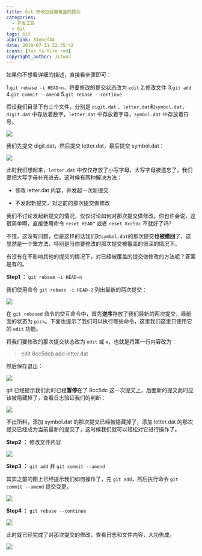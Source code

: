 ```yaml
---
title: Git 修改已经被覆盖的提交
categories:
  - 开发工具
  - Git
tags: Git
abbrlink: 33ebef44
date: 2019-07-11 22:35:42
icons: [fas fa-fire red]
copyright_author: Jitwxs
---
```


如果你不想看详细的描述，直接看步骤即可：

1.`git rebase -i HEAD~n`，将要修改的提交状态改为 `edit`
2.修改文件
3.`git add`
4.`git commit --amend`
5.`git rebase --continue`

假设我们目录下有三个文件，分别是 `digit.dat` 、`letter.dat`和`symbol.dat`，`digit.dat` 中存放着数字，`letter.dat` 中存放着字母，`symbol.dat` 中存放着符号。

![](https://cdn.jsdelivr.net/gh/jitwxs/cdn/blog/posts/201711/20171126210719360.png)

我们先提交 digit.dat，然后提交 letter.dat，最后提交 symbol.dat：

![](https://cdn.jsdelivr.net/gh/jitwxs/cdn/blog/posts/201711/20171126210727526.png)

此时我们想起来，`letter.dat` 中仅仅存放了小写字母，大写字母被遗忘了，我们要把大写字母补充进去。这时候有两种解决方法：

- 修改 letter.dat 内容，并发起一次新提交

- 不发起新提交，对之前的那次提交做修改

我们不讨论发起新提交的情况，仅仅讨论如何对那次提交做修改。你也许会说，这很简单啊，直接使用命令 `reset HEAD^` 或者 `reset 8cc5dc` 不就好了吗?

不错，这没有问题，但是这样的话我们对`symbol.dat`的那次提交**也被撤回**了，这显然是一个笨方法，特别是当你要修改的那次提交被覆盖的很深的情况下。

有没有在不影响其他的提交的情况下，对已经被覆盖的提交做修改的方法呢？答案是有的。

**Step1 ：** `git rebase -i HEAD~n`

我们使用命令 `git rebase -i HEAD~2` 列出最新的两次提交：

![](https://cdn.jsdelivr.net/gh/jitwxs/cdn/blog/posts/201711/20171126211004897.png)

在 `git rebased` 命令的交互命令中，首先**逆序**存放了我们最新的两次提交，最前面的状态为 `pick`。下面也提示了我们可以执行哪些命令，这里我们这里只使用它的 `edit` 功能。

将我们要修改的那次提交状态改为 `edit` 或 `e`，也就是将第一行内容改为：

>edit 8cc5dcb add letter.dat

然后保存退出：

![](https://cdn.jsdelivr.net/gh/jitwxs/cdn/blog/posts/201711/20171126211506346.png)

git 已经提示我们此时已经**暂停**在了 8cc5dc 这一次提交上，后面新的提交此时应该被隐藏掉了，查看日志验证我们的判断：

![](https://cdn.jsdelivr.net/gh/jitwxs/cdn/blog/posts/201711/20171126211723044.png)

不出所料，添加 symbol.dat 的那次提交已经被隐藏掉了，添加 letter.dat 的那次提交已经成为当前最新的提交了，这时候我们就可以轻松对它进行操作了。

**Step2 ：** 修改文件内容

![](https://cdn.jsdelivr.net/gh/jitwxs/cdn/blog/posts/201711/20171126212114623.png)

**Step3 ：** `git add`  并 `git commit --amend`

其实之前的图上已经提示我们如何操作了，先 `git add`，然后执行命令 `git commit --amend` 提交变更。

![](https://cdn.jsdelivr.net/gh/jitwxs/cdn/blog/posts/201711/20171126212615244.png)

**Step4 ：** `git rebase --continue`

![](https://cdn.jsdelivr.net/gh/jitwxs/cdn/blog/posts/201711/20171126212646143.png)

此时就已经完成了对那次提交的修改，查看日志和文件内容，大功告成。

![](https://cdn.jsdelivr.net/gh/jitwxs/cdn/blog/posts/201711/20171126213024343.png)
